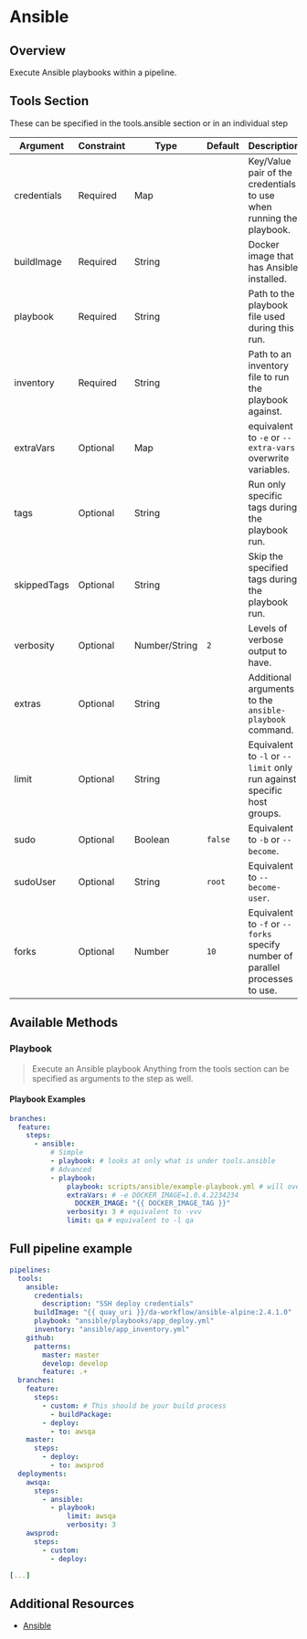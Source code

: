 # Ansible

## Overview

Execute Ansible playbooks within a pipeline.

## Tools Section

These can be specified in the tools.ansible section or in an individual step

| Argument    | Constraint  | Type          | Default | Description                                                                   |
|-------------|-------------|---------------|---------|-------------------------------------------------------------------------------|
| credentials | Required    | Map           |         | Key/Value pair of the credentials to use when running the playbook.           |
| buildImage  | Required    | String        |         | Docker image that has Ansible installed.                                      |
| playbook    | Required    | String        |         | Path to the playbook file used during this run.                               |
| inventory   | Required    | String        |         | Path to an inventory file to run the playbook against.                        |
| extraVars   | Optional    | Map           |         | equivalent to `-e` or `--extra-vars` overwrite variables.                     |
| tags        | Optional    | String        |         | Run only specific tags during the playbook run.                               |
| skippedTags | Optional    | String        |         | Skip the specified tags during the playbook run.                              |
| verbosity   | Optional    | Number/String | `2`     | Levels of verbose output to have.                                             |
| extras      | Optional    | String        |         | Additional arguments to the `ansible-playbook` command.                       |
| limit       | Optional    | String        |         | Equivalent to `-l` or `--limit` only run against specific host groups.        |
| sudo        | Optional    | Boolean       | `false` | Equivalent to `-b` or `--become`.                                             |
| sudoUser    | Optional    | String        | `root`  | Equivalent to `--become-user`.                                                |
| forks       | Optional    | Number        | `10`    | Equivalent to `-f` or `--forks` specify number of parallel processes to use.  |

## Available Methods

### Playbook

> Execute an Ansible playbook
> Anything from the tools section can be specified as arguments to the step as well.

#### Playbook Examples

```yaml
branches:
  feature:
    steps:
      - ansible:
          # Simple
          - playbook: # looks at only what is under tools.ansible
          # Advanced
          - playbook:
              playbook: scripts/ansible/example-playbook.yml # will overwrite from tools.ansible.playbook
              extraVars: # -e DOCKER_IMAGE=1.0.4.2234234
                DOCKER_IMAGE: "{{ DOCKER_IMAGE_TAG }}"
              verbosity: 3 # equivalent to -vvv
              limit: qa # equivalent to -l qa
 ```

## Full pipeline example

```yaml
pipelines:
  tools:
    ansible:
      credentials:
        description: "SSH deploy credentials"
      buildImage: "{{ quay_uri }}/da-workflow/ansible-alpine:2.4.1.0"
      playbook: "ansible/playbooks/app_deploy.yml"
      inventory: "ansible/app_inventory.yml"
    github:
      patterns:
        master: master
        develop: develop
        feature: .+
  branches:
    feature:
      steps:
        - custom: # This should be your build process
          - buildPackage:
        - deploy:
          - to: awsqa
    master:
      steps:
        - deploy:
          - to: awsprod
  deployments:
    awsqa:
      steps:
        - ansible:
          - playbook:
              limit: awsqa
              verbosity: 3
    awsprod:
      steps:
        - custom:
          - deploy:

[...]
```

## Additional Resources

* [Ansible](https://docs.ansible.com/ansible/latest/playbooks.html)